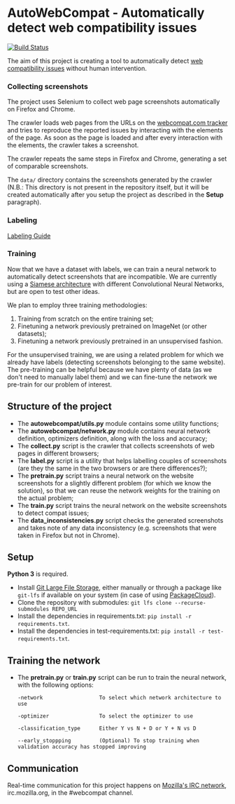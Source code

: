 # AutoWebCompat - Automatically detect web compatibility issues

[![Build Status](https://travis-ci.org/marco-c/autowebcompat.svg?branch=master)](https://travis-ci.org/marco-c/autowebcompat)

The aim of this project is creating a tool to automatically detect [web compatibility issues](https://wiki.mozilla.org/Compatibility#What_is_Web_Compatibility) without human intervention.


### Collecting screenshots

The project uses Selenium to collect web page screenshots automatically on Firefox and Chrome.

The crawler loads web pages from the URLs on the [webcompat.com tracker](https://webcompat.com/) and tries to reproduce the reported issues by interacting with the elements of the page. As soon as the page is loaded and after every interaction with the elements, the crawler takes a screenshot.

The crawler repeats the same steps in Firefox and Chrome, generating a set of comparable screenshots.

The `data/` directory contains the screenshots generated by the crawler (N.B.: This directory is not present in the repository itself, but it will be created automatically after you setup the project as described in the **Setup** paragraph).

### Labeling
[Labeling Guide](LABELING.md)

### Training

Now that we have a dataset with labels, we can train a neural network to automatically detect screenshots that are incompatible. We are currently using a [Siamese architecture](https://papers.nips.cc/paper/769-signature-verification-using-a-siamese-time-delay-neural-network.pdf) with different Convolutional Neural Networks, but are open to test other ideas.

We plan to employ three training methodologies:
1. Training from scratch on the entire training set;
2. Finetuning a network previously pretrained on ImageNet (or other datasets);
3. Finetuning a network previously pretrained in an unsupervised fashion.

For the unsupervised training, we are using a related problem for which we already have labels (detecting screenshots belonging to the same website). The pre-training can be helpful because we have plenty of data (as we don't need to manually label them) and we can fine-tune the network we pre-train for our problem of interest.


## Structure of the project

- The **autowebcompat/utils.py** module contains some utility functions;
- The **autowebcompat/network.py** module contains neural network definition, optimizers definition, along with the loss and accuracy;
- The **collect.py** script is the crawler that collects screenshots of web pages in different browsers;
- The **label.py** script is a utility that helps labelling couples of screenshots (are they the same in the two browsers or are there differences?);
- The **pretrain.py** script trains a neural network on the website screenshots for a slightly different problem (for which we know the solution), so that we can reuse the network weights for the training on the actual problem;
- The **train.py** script trains the neural network on the website screenshots to detect compat issues;
- The **data_inconsistencies.py** script checks the generated screenshots and takes note of any data inconsistency (e.g. screenshots that were taken in Firefox but not in Chrome).

## Setup

**Python 3** is required.

- Install [Git Large File Storage](https://git-lfs.github.com/), either manually or through a package like `git-lfs` if available on your system (in case of using [PackageCloud](https://github.com/git-lfs/git-lfs/blob/master/INSTALLING.md)).
- Clone the repository with submodules: `git lfs clone --recurse-submodules REPO_URL`
- Install the dependencies in requirements.txt: `pip install -r requirements.txt`.
- Install the dependencies in test-requirements.txt: `pip install -r test-requirements.txt`.

## Training the network
- The **pretrain.py** or **train.py** script can be run to train the neural network, with the following options:

    ```
    -network                  To select which network architecture to use
                                                       
    -optimizer                To select the optimizer to use   
                              
    -classification_type      Either Y vs N + D or Y + N vs D

    --early_stoppping	      (Optional) To stop training when validation accuracy has stopped improving
    ```


## Communication

Real-time communication for this project happens on [Mozilla's IRC network](https://wiki.mozilla.org/IRC), irc.mozilla.org, in the #webcompat channel.
